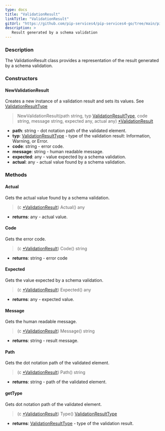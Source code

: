 ```yaml
---
type: docs
title: "ValidationResult"
linkTitle: "ValidationResult"
gitUrl: "https://github.com/pip-services4/pip-services4-go/tree/main/pip-services4-data-go"
description: >
   Result generated by a schema validation
---
```


### Description

The ValidationResult class provides a representation of the result generated by a schema validation.

### Constructors

#### NewValidationResult
Creates a new instance of a validation result and sets its values.
See [ValidationResultType](../validation_result_type)

> NewValidationResult(path string, typ [ValidationResultType](../validation_result_type), code string, message string, expected any, actual any) [*ValidationResult]()

- **path**: string - dot notation path of the validated element.
- **typ**: [ValidationResultType](../validation_result_type) - type of the validation result: Information, Warning, or Error.
- **code**: string - error code.
- **message**: string - human readable message.
- **expected**: any - value expected by a schema validation.
- **actual**: any - actual value found by a schema validation.


### Methods

#### Actual
Gets the actual value found by a schema validation.

> (c [*ValidationResult]()) Actual() any

- **returns**: any - actual value.


#### Code
Gets the error code.

> (c [*ValidationResult]()) Code() string

- **returns**: string - error code


#### Expected
Gets the value expected by a schema validation.

> (c [*ValidationResult]()) Expected() any

- **returns**: any - expected value.


#### Message
Gets the human readable message.

> (c [*ValidationResult]()) Message() string

- **returns**: string - result message.


#### Path
Gets the dot notation path of the validated element.

> (c [*ValidationResult]()) Path() string

- **returns**: string - path of the validated element.


#### getType
Gets dot notation path of the validated element.

> (c [*ValidationResult]()) Type() [ValidationResultType](../validation_result_type)

- **returns**: [ValidationResultType](../validation_result_type) - type of the validation result.

